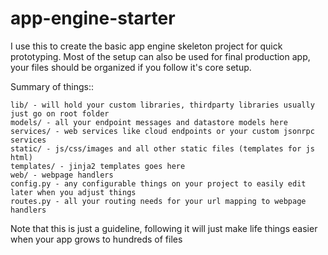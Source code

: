 app-engine-starter
==================

I use this to create the basic app engine skeleton project for quick prototyping.
Most of the setup can also be used for final production app, your files should be organized
if you follow it's core setup.

Summary of things::

    lib/ - will hold your custom libraries, thirdparty libraries usually just go on root folder
    models/ - all your endpoint messages and datastore models here
    services/ - web services like cloud endpoints or your custom jsonrpc services
    static/ - js/css/images and all other static files (templates for js html)
    templates/ - jinja2 templates goes here
    web/ - webpage handlers
    config.py - any configurable things on your project to easily edit later when you adjust things
    routes.py - all your routing needs for your url mapping to webpage handlers

Note that this is just a guideline, following it will just make life things easier when your app grows to hundreds of files